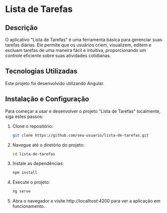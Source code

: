 # Lista de Tarefas

## Descrição
O aplicativo "Lista de Tarefas" é uma ferramenta básica para gerenciar suas tarefas diárias. Ele permite que os usuários criem, visualizem, editem e excluam tarefas de uma maneira fácil e intuitiva, proporcionando um controle eficiente sobre suas atividades cotidianas.

## Tecnologias Utilizadas
Este projeto foi desenvolvido utilizando Angular.

## Instalação e Configuração
Para começar a usar e desenvolver o projeto "Lista de Tarefas" localmente, siga estes passos:

1. Clone o repositório:
   ```bash
   git clone https://github.com/seu-usuario/lista-de-tarefas.git
2. Navegue até o diretório do projeto:
   ```bash
   cd lista-de-tarefas
3. Instale as dependências:
   ```bash
   npm install
4. Execute o projeto:
   ```bash
   ng serve
5. Abra o navegador e visite http://localhost:4200 para ver a aplicação em funcionamento.

